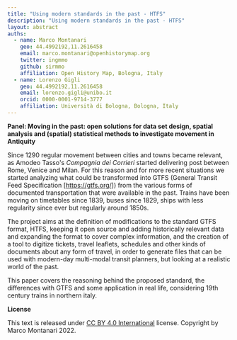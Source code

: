```yaml
---
title: "Using modern standards in the past - HTFS"
description: "Using modern standards in the past - HTFS"
layout: abstract
auths:
  - name: Marco Montanari
    geo: 44.4992192,11.2616458
    email: marco.montanari@openhistorymap.org
    twitter: ingmmo
    github: sirmmo
    affiliation: Open History Map, Bologna, Italy
  - name: Lorenzo Gigli
    geo: 44.4992192,11.2616458
    email: lorenzo.gigli@unibo.it
    orcid: 0000-0001-9714-3777
    affiliation: Università di Bologna, Bologna, Italy
---
```



**Panel: Moving in the past: open solutions for data set design, spatial analysis and (spatial) statistical methods to investigate movement in Antiquity**

Since 1290 regular movement between cities and towns became relevant, as Amodeo Tasso's *Compagnia dei Corrieri* started delivering post between Rome, Venice and Milan. For this reason and for more recent situations we started analyzing what could be transformed into GTFS (General Transit Feed Specification [https://gtfs.org/]) from the various forms of documented transportation that were available in the past. Trains have been moving on timetables since 1839, buses since 1829, ships with less regularity since ever but regularly around 1850s. 

The project aims at the definition of modifications to the standard GTFS format, HTFS, keeping it open source and adding historically relevant data and expanding the format to cover complex information, and the creation of a tool to digitize tickets, travel leaflets, schedules and other kinds of documents about any form of travel, in order to generate files that can be used with modern-day multi-modal transit planners, but looking at a realistic world of the past.

This paper covers the reasoning behind the proposed standard, the differences with GTFS and some application in real life, considering 19th century trains in northern italy.

**License**

This text is released under [CC BY 4.0 International](https://creativecommons.org/licenses/by/4.0/) license. Copyright by Marco Montanari 2022.
